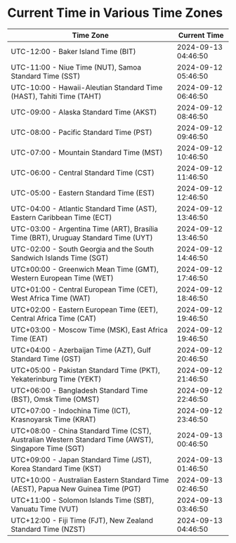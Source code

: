 # Current Time in Various Time Zones

| Time Zone | Current Time |
|-----------|--------------|
| UTC-12:00 - Baker Island Time (BIT) | 2024-09-13 04:46:50 |
| UTC-11:00 - Niue Time (NUT), Samoa Standard Time (SST) | 2024-09-12 05:46:50 |
| UTC-10:00 - Hawaii-Aleutian Standard Time (HAST), Tahiti Time (TAHT) | 2024-09-12 06:46:50 |
| UTC-09:00 - Alaska Standard Time (AKST) | 2024-09-12 08:46:50 |
| UTC-08:00 - Pacific Standard Time (PST) | 2024-09-12 09:46:50 |
| UTC-07:00 - Mountain Standard Time (MST) | 2024-09-12 10:46:50 |
| UTC-06:00 - Central Standard Time (CST) | 2024-09-12 11:46:50 |
| UTC-05:00 - Eastern Standard Time (EST) | 2024-09-12 12:46:50 |
| UTC-04:00 - Atlantic Standard Time (AST), Eastern Caribbean Time (ECT) | 2024-09-12 13:46:50 |
| UTC-03:00 - Argentina Time (ART), Brasília Time (BRT), Uruguay Standard Time (UYT) | 2024-09-12 13:46:50 |
| UTC-02:00 - South Georgia and the South Sandwich Islands Time (SGT) | 2024-09-12 14:46:50 |
| UTC±00:00 - Greenwich Mean Time (GMT), Western European Time (WET) | 2024-09-12 17:46:50 |
| UTC+01:00 - Central European Time (CET), West Africa Time (WAT) | 2024-09-12 18:46:50 |
| UTC+02:00 - Eastern European Time (EET), Central Africa Time (CAT) | 2024-09-12 19:46:50 |
| UTC+03:00 - Moscow Time (MSK), East Africa Time (EAT) | 2024-09-12 19:46:50 |
| UTC+04:00 - Azerbaijan Time (AZT), Gulf Standard Time (GST) | 2024-09-12 20:46:50 |
| UTC+05:00 - Pakistan Standard Time (PKT), Yekaterinburg Time (YEKT) | 2024-09-12 21:46:50 |
| UTC+06:00 - Bangladesh Standard Time (BST), Omsk Time (OMST) | 2024-09-12 22:46:50 |
| UTC+07:00 - Indochina Time (ICT), Krasnoyarsk Time (KRAT) | 2024-09-12 23:46:50 |
| UTC+08:00 - China Standard Time (CST), Australian Western Standard Time (AWST), Singapore Time (SGT) | 2024-09-13 00:46:50 |
| UTC+09:00 - Japan Standard Time (JST), Korea Standard Time (KST) | 2024-09-13 01:46:50 |
| UTC+10:00 - Australian Eastern Standard Time (AEST), Papua New Guinea Time (PGT) | 2024-09-13 02:46:50 |
| UTC+11:00 - Solomon Islands Time (SBT), Vanuatu Time (VUT) | 2024-09-13 03:46:50 |
| UTC+12:00 - Fiji Time (FJT), New Zealand Standard Time (NZST) | 2024-09-13 04:46:50 |

